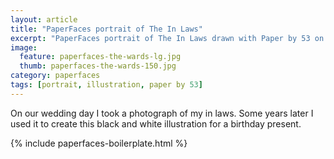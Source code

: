```yaml
---
layout: article
title: "PaperFaces portrait of The In Laws"
excerpt: "PaperFaces portrait of The In Laws drawn with Paper by 53 on an iPad."
image: 
  feature: paperfaces-the-wards-lg.jpg
  thumb: paperfaces-the-wards-150.jpg
category: paperfaces
tags: [portrait, illustration, paper by 53]
---
```


On our wedding day I took a photograph of my in laws. Some years later I used it to create this black and white illustration for a birthday present.

{% include paperfaces-boilerplate.html %}